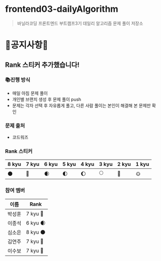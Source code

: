 # frontend03-dailyAlgorithm

> 바닐라코딩 프론트엔드 부트캠프3기 데일리 알고리즘 문제 풀이 저장소

# 🚨공지사항🚨
## Rank 스티커 추가했습니다!

### 📚진행 방식
- 매일 아침 문제 풀이
- 개인별 브랜치 생성 후 문제 풀이 push
- 문제는 각자 선택 후 자유롭게 풀고, 다른 사람 풀이는 본인이 해결해 본 문제만 확인

### 문제 출처
- 코드워즈

### Rank 스티커
|8 kyu|7 kyu|6 kyu|5 kyu|4 kyu|3 kyu|2 kyu|1 kyu|
|---|---|---|---|---|---|---|---|
|🌑|🌚|🌒|🌓|🌔|🌕|🌝|🌞|

### 참여 멤버
|이름|Rank|
|---|---|
|박성훈|7 kyu 🌚|
|이종석|6 kyu 🌒|
|심소은|8 kyu 🌑|
|김연주|7 kyu 🌚|
|이수보|7 kyu 🌚|

